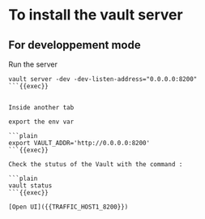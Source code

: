 # To install the vault server

## For developpement mode

Run the server

```plain
vault server -dev -dev-listen-address="0.0.0.0:8200"
```{{exec}}


Inside another tab

export the env var

```plain
export VAULT_ADDR='http://0.0.0.0:8200'
```{{exec}}

Check the stutus of the Vault with the command :

```plain
vault status
```{{exec}}

[Open UI]({{TRAFFIC_HOST1_8200}})
